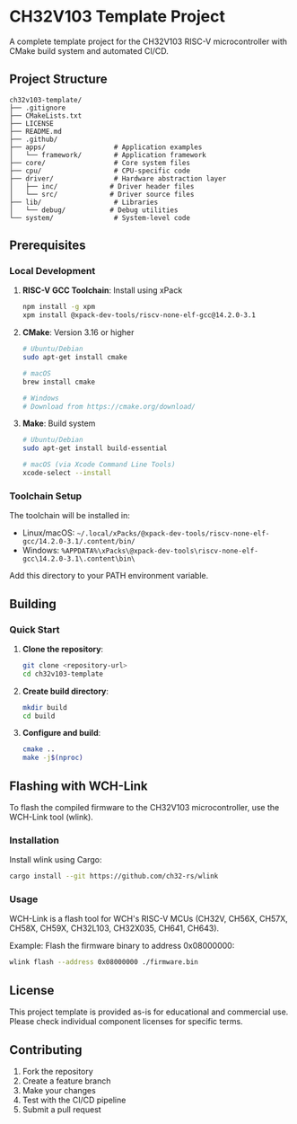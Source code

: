 # CH32V103 Template Project

A complete template project for the CH32V103 RISC-V microcontroller with CMake build system and automated CI/CD.

## Project Structure

```
ch32v103-template/
├── .gitignore
├── CMakeLists.txt
├── LICENSE
├── README.md
├── .github/
├── apps/                 # Application examples
│   └── framework/        # Application framework
├── core/                 # Core system files
├── cpu/                  # CPU-specific code
├── driver/               # Hardware abstraction layer
│   ├── inc/             # Driver header files
│   └── src/             # Driver source files
├── lib/                  # Libraries
│   └── debug/           # Debug utilities
└── system/               # System-level code
```

## Prerequisites

### Local Development

1. **RISC-V GCC Toolchain**: Install using xPack
   ```bash
   npm install -g xpm
   xpm install @xpack-dev-tools/riscv-none-elf-gcc@14.2.0-3.1
   ```

2. **CMake**: Version 3.16 or higher
   ```bash
   # Ubuntu/Debian
   sudo apt-get install cmake
   
   # macOS
   brew install cmake
   
   # Windows
   # Download from https://cmake.org/download/
   ```

3. **Make**: Build system
   ```bash
   # Ubuntu/Debian
   sudo apt-get install build-essential
   
   # macOS (via Xcode Command Line Tools)
   xcode-select --install
   ```

### Toolchain Setup

The toolchain will be installed in:
- Linux/macOS: `~/.local/xPacks/@xpack-dev-tools/riscv-none-elf-gcc/14.2.0-3.1/.content/bin/`
- Windows: `%APPDATA%\xPacks\@xpack-dev-tools\riscv-none-elf-gcc\14.2.0-3.1\.content\bin\`

Add this directory to your PATH environment variable.

## Building

### Quick Start

1. **Clone the repository**:
   ```bash
   git clone <repository-url>
   cd ch32v103-template
   ```

2. **Create build directory**:
   ```bash
   mkdir build
   cd build
   ```

3. **Configure and build**:
   ```bash
   cmake ..
   make -j$(nproc)
   ```
   
## Flashing with WCH-Link

To flash the compiled firmware to the CH32V103 microcontroller, use the WCH-Link tool (wlink).

### Installation

Install wlink using Cargo:

```bash
cargo install --git https://github.com/ch32-rs/wlink
```

### Usage

WCH-Link is a flash tool for WCH's RISC-V MCUs (CH32V, CH56X, CH57X, CH58X, CH59X, CH32L103, CH32X035, CH641, CH643).

Example: Flash the firmware binary to address 0x08000000:

```bash
wlink flash --address 0x08000000 ./firmware.bin
```

## License

This project template is provided as-is for educational and commercial use. Please check individual component licenses for specific terms.

## Contributing

1. Fork the repository
2. Create a feature branch
3. Make your changes
4. Test with the CI/CD pipeline
5. Submit a pull request
